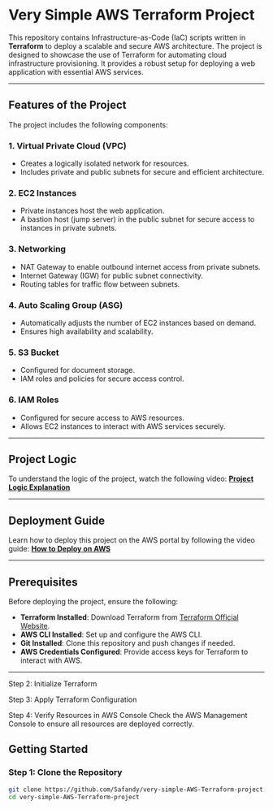 # **Very Simple AWS Terraform Project**

This repository contains Infrastructure-as-Code (IaC) scripts written in **Terraform** to deploy a scalable and secure AWS architecture. The project is designed to showcase the use of Terraform for automating cloud infrastructure provisioning. It provides a robust setup for deploying a web application with essential AWS services.

---

## **Features of the Project**

The project includes the following components:

### **1. Virtual Private Cloud (VPC)**
- Creates a logically isolated network for resources.
- Includes private and public subnets for secure and efficient architecture.

### **2. EC2 Instances**
- Private instances host the web application.
- A bastion host (jump server) in the public subnet for secure access to instances in private subnets.

### **3. Networking**
- NAT Gateway to enable outbound internet access from private subnets.
- Internet Gateway (IGW) for public subnet connectivity.
- Routing tables for traffic flow between subnets.

### **4. Auto Scaling Group (ASG)**
- Automatically adjusts the number of EC2 instances based on demand.
- Ensures high availability and scalability.

### **5. S3 Bucket**
- Configured for document storage.
- IAM roles and policies for secure access control.

### **6. IAM Roles**
- Configured for secure access to AWS resources.
- Allows EC2 instances to interact with AWS services securely.

---

## **Project Logic**

To understand the logic of the project, watch the following video:
[**Project Logic Explanation**](https://www.youtube.com/watch?v=uHGwSAEOcNQ&list=PLZmPGUyBFvUo6rHIVCFgJd87Fm8S2S0qo)

---

## **Deployment Guide**

Learn how to deploy this project on the AWS portal by following the video guide:
[**How to Deploy on AWS**](https://www.youtube.com/watch?v=WwoxnIy9seQ&ab_channel=kodEdge)

---

## **Prerequisites**

Before deploying the project, ensure the following:
- **Terraform Installed**: Download Terraform from [Terraform Official Website](https://www.terraform.io/).
- **AWS CLI Installed**: Set up and configure the AWS CLI.
- **Git Installed**: Clone this repository and push changes if needed.
- **AWS Credentials Configured**: Provide access keys for Terraform to interact with AWS.

---
Step 2: Initialize Terraform

Step 3: Apply Terraform Configuration

Step 4: Verify Resources in AWS Console
Check the AWS Management Console to ensure all resources are deployed correctly.


## **Getting Started**

### **Step 1: Clone the Repository**
```bash
git clone https://github.com/Safandy/very-simple-AWS-Terraform-project.git
cd very-simple-AWS-Terraform-project
